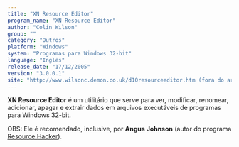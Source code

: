 ```yaml
---
title: "XN Resource Editor"
program_name: "XN Resource Editor"
author: "Colin Wilson"
group: ""
category: "Outros"
platform: "Windows"
system: "Programas para Windows 32-bit"
language: "Inglês"
release_date: "17/12/2005"
version: "3.0.0.1"
site: "http://www.wilsonc.demon.co.uk/d10resourceeditor.htm (fora do ar)"
---
```

<b>XN Resource Editor</b> é um utilitário que serve para ver, modificar, renomear, adicionar, apagar e extrair dados em arquivos executáveis de programas para Windows 32-bit.

OBS: Ele é recomendado, inclusive, por <b>Angus Johnson</b> (autor do programa <a href="https://romhackers.org/utilitarios/outros/resource-hacker/">Resource Hacker</a>).
